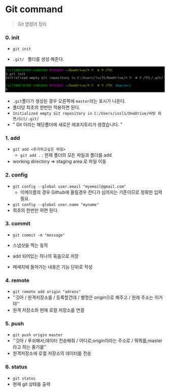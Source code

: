 # Git command

> Git 명령어 정리



### 0. init

- `git init`

- `.git/ ` 폴더를 생성 해준다.

![image-20201229151404914](command.assets/image-20201229151404914.png)

- `.git`폴더가 생성된 경우 오른쪽에 `master`라는 포시가 나온다.
- 폴더당 최초의 한번만 적용하면 된다.
- `Initialized empty Git repository in C:/Users/issl1/OneDrive/바탕 화면/Git/.git/`
- " Git 이라는 해당폴더에 새로은 레포지토리가 생겼습니다. "



### 1. add

- `git add <추가하고싶은 파일>`
  - `git add .` : 현재 폴더의 모든 파일과 폴더를 add
- working directory => staging area 로 파일 이동



### 2. config

- `git config --global user.email "myemail@gmail.com"`
  - 이메이플의 경우 Github에 올릴경우 잔디가 심어지는 기준이므로 정확한 입력 필요.
- `git config --global user.name "myname"`
- 최초의 한번만 하면 된다.



### 3. commit

- `git commit -m "message"`
- 스냅샷을 찍는 동작
- add 되어있는 하나의 묶음으로 저장

- 메세지에 들어가는 내용은 기능 단위로 작성



### 4. remote

- `git remote add origin "adress"`
- ''깃아 / 원격저장소를 / 등록할건데 / 별명은 origin으로 해주고 / 원래 주소는 이거야''
- 원격 저장소와 현재 로컬 저장소를 연결



### 5. push

- `git push origin master`
- ''깃아 / 푸쉬해서;데이터 전송해줘 / 어디로;origin이라는 주소로 / 뭐뭐를;master라고 하는 줄기를''
- 원격저장소에 로컬 저장소의 데이터를 전송



### 6. status

- `git status`
- 현재 git 상태를 출력





